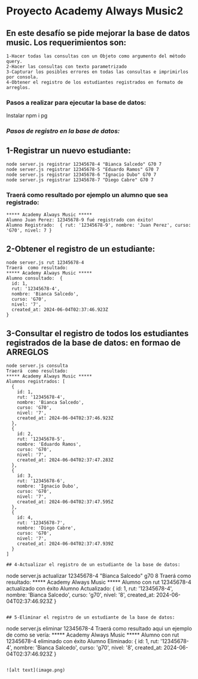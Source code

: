 #  Proyecto Academy Always Music2


## En este desafío se pide mejorar la base de datos music. Los requerimientos son:

```
1-Hacer todas las consultas con un Objeto como argumento del método query.
2-Hacer las consultas con texto parametrizado
3-Capturar los posibles errores en todas las consultas e imprimirlos por consola.
4-Obtener el registro de los estudiantes registrados en formato de arreglos.

```

### Pasos a realizar para ejecutar la base de datos:

Instalar npm i pg 

### ***Pasos de registro en la base de datos:***

## 1-Registrar un nuevo estudiante:

``` 
node server.js registrar 12345678-4 "Bianca Salcedo" G70 7
node server.js registrar 12345678-5 "Eduardo Ramos" G70 7
node server.js registrar 12345678-6 "Ignacio Dubo" G70 7
node server.js registrar 12345678-7 "Diego Cabre" G70 7

```
### Traerá como resultado por ejemplo un alumno que sea registrado:

```
***** Academy Always Music *****
Alumno Juan Perez: 12345678-9 fué registrado con éxito!
Alumno Registrado:  { rut: '12345678-9', nombre: 'Juan Perez', curso: 'G70', nivel: 7 }

```

## 2-Obtener el registro de un estudiante:

```
node server.js rut 12345678-4
Traerá  como resultado: 
***** Academy Always Music *****
Alumno consultado:  {
  id: 1,
  rut: '12345678-4',
  nombre: 'Bianca Salcedo',
  curso: 'G70',
  nivel: '7',
  created_at: 2024-06-04T02:37:46.923Z
}

```

## 3-Consultar el registro de todos los estudiantes registrados de la base de datos: en formao de ARREGLOS

```
node server.js consulta
Traerá  como resultado: 
***** Academy Always Music *****
Alumnos registrados: [
  {
    id: 1,
    rut: '12345678-4',
    nombre: 'Bianca Salcedo',
    curso: 'G70',
    nivel: '7',
    created_at: 2024-06-04T02:37:46.923Z
  },
  {
    id: 2,
    rut: '12345678-5',
    nombre: 'Eduardo Ramos',
    curso: 'G70',
    nivel: '7',
    created_at: 2024-06-04T02:37:47.283Z
  },
  {
    id: 3,
    rut: '12345678-6',
    nombre: 'Ignacio Dubo',
    curso: 'G70',
    nivel: '7',
    created_at: 2024-06-04T02:37:47.595Z
  },
  {
    id: 4,
    rut: '12345678-7',
    nombre: 'Diego Cabre',
    curso: 'G70',
    nivel: '7',
    created_at: 2024-06-04T02:37:47.939Z
  }
]

## 4-Actualizar el registro de un estudiante de la base de datos:

```
node server.js actualizar 12345678-4 "Bianca Salcedo" g70 8
Traerá  como resultado: 
***** Academy Always Music *****
Alumno con rut 12345678-4 actualizado con éxito
Alumno Actualizado:  {
  id: 1,
  rut: '12345678-4',
  nombre: 'Bianca Salcedo',
  curso: 'g70',
  nivel: '8',
  created_at: 2024-06-04T02:37:46.923Z
}

```

## 5-Eliminar el registro de un estudiante de la base de datos:

```
node server.js eliminar 12345678-4
Traerá como resultado aqui un ejemplo de como se vería:
***** Academy Always Music *****
Alumno con rut 12345678-4 eliminado con éxito
Alumno Eliminado:  {
  id: 1,
  rut: '12345678-4',
  nombre: 'Bianca Salcedo',
  curso: 'g70',
  nivel: '8',
  created_at: 2024-06-04T02:37:46.923Z
}
```

![alt text](image.png)  

